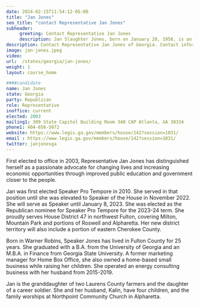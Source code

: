 ```yaml
---
date: 2024-02-15T11:54:12-05:00
title: "Jan Jones"
seo_title: "contact Representative Jan Jones"
subheader:
     greeting: Contact Representative Jan Jones
     description: Jan Slaughter Jones, born on January 28, 1958, is an American politician and a member of the Republican Party serving in the Georgia House of Representatives, representing District 47.
description: Contact Representative Jan Jones of Georgia. Contact information for Jan Jones includes email address, phone number, and mailing address.
image: jan-jones.jpeg
video:
url:  /states/georgia/jan-jones/
weight: 1
layout: course_home

####candidate
name: Jan Jones
state: Georgia
party: Republican
role: Representative
inoffice: current
elected: 2003
mailing1: 309 State Capitol Building Room 340 CAP Atlanta, GA 30334
phone1: 404-656-5072
website: https://www.legis.ga.gov/members/house/142?session=1031/
email : https://www.legis.ga.gov/members/house/142?session=1031/
twitter: janjonesga
---
```


First elected to office in 2003, Representative Jan Jones has distinguished herself as a passionate advocate for changing lives and increasing economic opportunities through improved public education and government closer to the people.

Jan was first elected Speaker Pro Tempore in 2010. She served in that position until she was elevated to Speaker of the House in November 2022. She will serve as Speaker until January 8, 2023. She was elected as the Republican nominee for Speaker Pro Tempore for the 2023-24 term. She proudly serves House District 47 in northwest Fulton, covering Milton, Mountain Park and portions of Roswell and Alpharetta. Her new district territory will also include a portion of eastern Cherokee County.

Born in Warner Robins, Speaker Jones has lived in Fulton County for 25 years. She graduated with a B.A. from the University of Georgia and an M.B.A. in Finance from Georgia State University. A former marketing manager for Home Box Office, she also owned a home-based small business while raising her children. She operated an energy consulting business with her husband from 2015-2019.

Jan is the granddaughter of two Laurens County farmers and the daughter of a career soldier. She and her husband, Kalin, have four children, and the family worships at Northpoint Community Church in Alpharetta.
